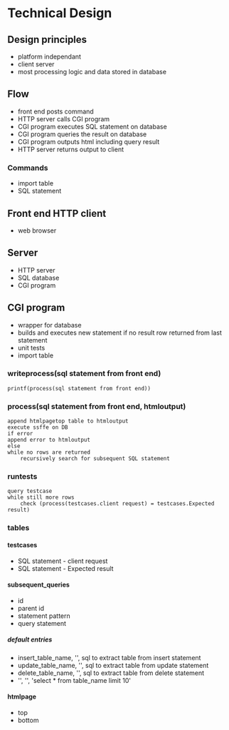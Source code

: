 # Technical Design
## Design principles
- platform independant
- client server
- most processing logic and data stored in database
## Flow
- front end posts command
- HTTP server calls CGI program
- CGI program executes SQL statement on database
- CGI program queries the result on database
- CGI program outputs html including query result
- HTTP server returns output to client
### Commands
- import table
- SQL statement
## Front end HTTP client
- web browser
## Server
- HTTP server
- SQL database
- CGI program
## CGI program
- wrapper for database
- builds and executes new statement if no result row returned from last statement
- unit tests
- import table
### writeprocess(sql statement from front end)
    printf(process(sql statement from front end))
### process(sql statement from front end, htmloutput)
    append htmlpagetop table to htmloutput
    execute ssffe on DB
    if error
	append error to htmloutput
    else
	while no rows are returned
	    recursively search for subsequent SQL statement
### runtests
    query testcase
    while still more rows
        check (process(testcases.client request) = testcases.Expected result)
### tables
#### testcases
- SQL statement - client request
- SQL statement - Expected result
#### subsequent_queries
- id
- parent id
- statement pattern
- query statement
##### default entries
- insert_table_name, '', sql to extract table from insert statement 
- update_table_name, '', sql to extract table from update statement 
- delete_table_name, '', sql to extract table from delete statement 
- '', '', 'select * from table_name limit 10'
#### htmlpage
- top
- bottom
